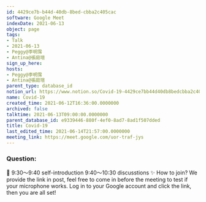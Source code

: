 ```yaml
---
id: 4429ce7b-b44d-40db-8bed-cbba2c405cac
software: Google Meet
indexDate: 2021-06-13
object: page
tags:
- Talk
- 2021-06-13
- Peggy@李明霈
- Antina@張庭瑄
sign_up_here: 
hosts:
- Peggy@李明霈
- Antina@張庭瑄
parent_type: database_id
notion_url: https://www.notion.so/Covid-19-4429ce7bb44d40db8bedcbba2c405cac
name: Covid-19
created_time: 2021-06-12T16:36:00.0000000
archived: false
talktime: 2021-06-13T09:00:00.0000000
parent_database_id: e9339446-880f-4ef0-8ad7-8ad1f507dded
title: Covid-19
last_edited_time: 2021-06-14T21:57:00.0000000
meeting_link: https://meet.google.com/uor-traf-jys
---
```


### Question:


   
   
   
   
   
📅
9:30～9:40 self-introduction
9:40～10:30 discusstions
✨
How to join?
We provide the link in post, feel free to come in before the meeting to test if your microphone works. Log in to your Google account and click the link, then you are all set!

